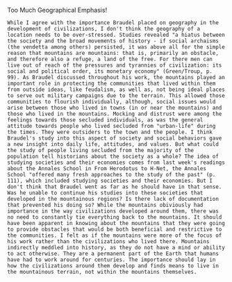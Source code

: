Too Much Geographical Emphasis!

	While I agree with the importance Braudel placed on geography in the development of civilizations, I don't think the geography of a location needs to be over-stressed. Studies revealed "a hiatus between the society and the broad movements of history - if social archaisms (the vendetta among others) persisted, it was above all for the simple reason that mountains are mountains: that is, primarily an obstacle, and therefore also a refuge, a land of the free. For there men can live out of reach of the pressures and tyrannies of civilization: its social and political order, its monetary economy" (Green/Troup, p. 99). As Braudel discussed throughout his work, the mountains played an important role in protecting the communities that lived within them from outside ideas, like feudalism, as well as, not being ideal places to serve out military campaigns due to the terrain. This allowed those communities to flourish individually, although, social issues would arise between those who lived in towns (in or near the mountains) and those who lived in the mountains. Mocking and distrust were among the feelings towards those secluded individuals, as was the general attitude towards people who lived secluded from "urban-life" during the times. They were outsiders to the town and the people. I think Braudel's study into this aspect of society and social behaviors gave a new insight into daily life, attitudes, and values. But what could the study of people living secluded from the majority of the population tell historians about the society as a whole? The idea of studying societies and their economies comes from last week's readings about the Annales School in From Herodotus to H-Net, the Annales School "offered many fresh approaches to the study of the past" (p. 111), which included studying societies and their economies. But I don't think that Braudel went as far as he should have in that sense. Was he unable to continue his studies into these societies that developed in the mountainous regions? Is there lack of documentation that prevented his doing so? While the mountains obiviously had importance in the way civilizations developed around them, there was no need to constantly tie everything back to the mountains. It should have been apparent in knowing about the mountains that they were going to provide obstacles that would be both beneficial and restrictive to the communities. I felt as if the mountains were more of the focus of his work rather than the civilizations who lived there. Mountains indirectly meddled into history, as they do not have a mind or ability to act otherwise. They are a permanent part of the Earth that humans have had to work around for centuries. The importance should lay in how the civilizations around them develop and finds means to live in the mountainous terrain, not within the mountains themselves. 
